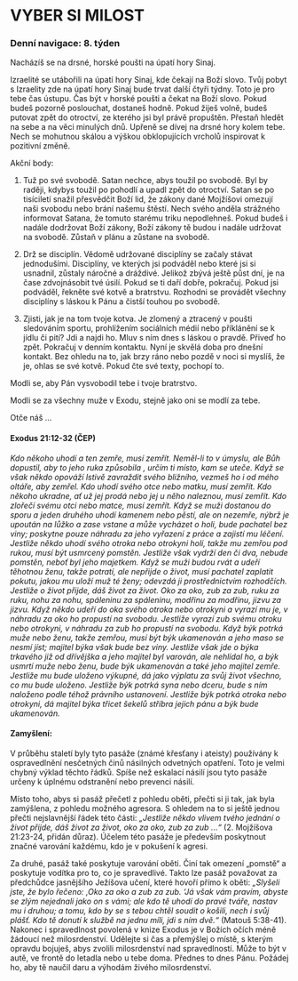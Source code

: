# VYBER SI MILOST

### Denní navigace: 8. týden

Nacházíš se na drsné, horské poušti na úpatí hory Sinaj.

Izraelité se utábořili na úpatí hory Sinaj, kde čekají na Boží slovo. Tvůj pobyt s Izraelity zde na úpatí hory Sinaj bude trvat další čtyři týdny. Toto je pro tebe čas ústupu. Čas být v horské poušti a čekat na Boží slovo. Pokud budeš pozorně poslouchat, dostaneš hodně. Pokud žiješ volně, budeš putovat zpět do otroctví, ze kterého jsi byl právě propuštěn. Přestaň hledět na sebe a na věci minulých dnů. Upřeně se dívej na drsné hory kolem tebe. Nech se mohutnou skálou a výškou obklopujících vrcholů inspirovat k pozitivní změně.

Akční body:
1. Tuž po své svobodě. Satan nechce, abys toužil po svobodě. Byl by raději, kdybys toužil po pohodlí a upadl zpět do otroctví. Satan se po tisíciletí snažil přesvědčit Boží lid, že zákony dané Mojžíšovi omezují naši svobodu nebo brání našemu štěstí. Nech svého anděla strážného informovat Satana, že tomuto starému triku nepodlehneš. Pokud budeš i nadále dodržovat Boží zákony, Boží zákony tě budou i nadále udržovat na svobodě. Zůstaň v plánu a zůstane na svobodě.

2. Drž se disciplín. Vědomě udržované disciplíny se začaly stávat jednodušími. Disciplíny, ve kterých jsi podváděl nebo které jsi si usnadnil, zůstaly náročné a dráždivé. Jelikož zbývá ještě půst dní, je na čase zdvojnásobit tvé úsilí. Pokud se ti daří dobře, pokračuj. Pokud jsi podváděl, řekněte své kotvě a bratrstvu. Rozhodni se provádět všechny disciplíny s láskou k Pánu a čistší touhou po svobodě.

3. Zjisti, jak je na tom tvoje kotva. Je zlomený a ztracený v poušti sledováním sportu, prohlížením sociálních médií nebo příklánění se k jídlu či pití? Jdi a najdi ho. Mluv s ním dnes s láskou o pravdě. Přiveď ho zpět. Pokračuj v denním kontaktu. Nyní je skvělá doba pro dnešní kontakt. Bez ohledu na to, jak brzy ráno nebo pozdě v noci si myslíš, že je, ohlas se své kotvě. Pokud čte své texty, pochopí to.

Modli se, aby Pán vysvobodil tebe i tvoje bratrstvo.

Modli se za všechny muže v Exodu, stejně jako oni se modlí za tebe.

Otče náš …


#### Exodus 21:12-32 (ČEP)
*Kdo někoho uhodí a ten zemře, musí zemřít. Neměl-li to v úmyslu, ale Bůh dopustil, aby to jeho ruka způsobila , určím ti místo, kam se uteče. Když se však někdo opováží lstivě zavraždit svého bližního, vezmeš ho i od mého oltáře, aby zemřel. Kdo uhodí svého otce nebo matku, musí zemřít. Kdo někoho ukradne, ať už jej prodá nebo jej u něho naleznou, musí zemřít. Kdo zlořečí svému otci nebo matce, musí zemřít. Když se muži dostanou do sporu a jeden druhého uhodí kamenem nebo pěstí, ale on nezemře, nýbrž je upoután na lůžko a zase vstane a může vycházet o holi, bude pachatel bez viny; poskytne pouze náhradu za jeho vyřazení z práce a zajistí mu léčení. Jestliže někdo uhodí svého otroka nebo otrokyni holí, takže mu zemřou pod rukou, musí být usmrcený pomstěn. Jestliže však vydrží den či dva, nebude pomstěn, neboť byl jeho majetkem. Když se muži budou rvát a udeří těhotnou ženu, takže potratí, ale nepřijde o život, musí pachatel zaplatit pokutu, jakou mu uloží muž té ženy; odevzdá ji prostřednictvím rozhodčích. Jestliže o život přijde, dáš život za život. Oko za oko, zub za zub, ruku za ruku, nohu za nohu, spáleninu za spáleninu, modřinu za modřinu, jizvu za jizvu. Když někdo udeří do oka svého otroka nebo otrokyni a vyrazí mu je, v náhradu za oko ho propustí na svobodu. Jestliže vyrazí zub svému otroku nebo otrokyni, v náhradu za zub ho propustí na svobodu. Když býk potrká muže nebo ženu, takže zemřou, musí být býk ukamenován a jeho maso se nesmí jíst; majitel býka však bude bez viny. Jestliže však jde o býka trkavého již od dřívějška a jeho majitel byl varován, ale nehlídal ho, a býk usmrtí muže nebo ženu, bude býk ukamenován a také jeho majitel zemře. Jestliže mu bude uloženo výkupné, dá jako výplatu za svůj život všechno, co mu bude uloženo. Jestliže býk potrká syna nebo dceru, bude s ním naloženo podle téhož právního ustanovení. Jestliže býk potrká otroka nebo otrokyni, dá majitel býka třicet šekelů stříbra jejich pánu a býk bude ukamenován.*

#### Zamyšlení:
V průběhu staletí byly tyto pasáže (známé křesťany i ateisty) používány k ospravedlnění nesčetných činů násilných odvetných opatření. Toto je velmi chybný výklad těchto řádků. Spíše než eskalací násilí jsou tyto pasáže určeny k úplnému odstranění nebo prevenci násilí.

Místo toho, abys si pasáž přečetl z pohledu oběti, přečti si ji tak, jak byla zamýšlena, z pohledu možného agresora. S ohledem na to si ještě jednou přečti nejslavnější řádek této části: *„Jestliže někdo vlivem tvého jednání o život přijde, dáš život za život,  oko za oko, zub za zub ...“* (2. Mojžíšova 21:23-24, přidán důraz). Účelem této pasáže je především poskytnout značné varování každému, kdo je v pokušení k agresi.

Za druhé, pasáž také poskytuje varování oběti. Činí tak omezení „pomstě“ a poskytuje vodítka pro to, co je spravedlivé. Takto lze pasáž považovat za předchůdce jasnějšího Ježíšova učení, které hovoří přímo k oběti: *„Slyšeli jste, že bylo řečeno: ‚Oko za oko a zub za zub. ‘Já však vám pravím, abyste se zlým nejednali jako on s vámi; ale kdo tě uhodí do pravé tváře, nastav mu i druhou; a tomu, kdo by se s tebou chtěl soudit o košili, nech i svůj plášť. Kdo tě donutí k službě na jednu míli, jdi s ním dvě.“* (Matouš 5:38-41). Nakonec i spravedlnost povolená v knize Exodus je v Božích očích méně žádoucí než milosrdenství.
Udělejte si čas a přemýšlej o místě, s kterým opravdu bojuješ, abys zvolili milosrdenství nad spravedlností. Může to být v autě, ve frontě do letadla nebo u tebe doma. Přednes to dnes Pánu. Požádej ho, aby tě naučil daru a výhodám živého milosrdenství.   
